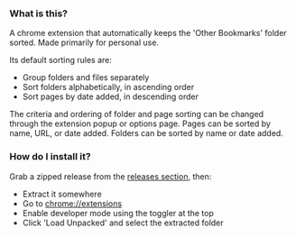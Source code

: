### What is this?
A chrome extension that automatically keeps the 'Other Bookmarks' folder sorted. Made primarily for personal use. 

Its default sorting rules are:
- Group folders and files separately
- Sort folders alphabetically, in ascending order
- Sort pages by date added, in descending order

The criteria and ordering of folder and page sorting can be changed through the extension popup or options page. Pages can be sorted by name, URL, or date added. Folders can be sorted by name or date added.

### How do I install it?

<!-- Install it from the chrome web store here:
```
``` 
-->

Grab a zipped release from the [releases section](https://github.com/0xf0f/bookmark-sorter/releases), then:
- Extract it somewhere
- Go to [chrome://extensions](chrome://extensions)
- Enable developer mode using the toggler at the top
- Click 'Load Unpacked' and select the extracted folder

